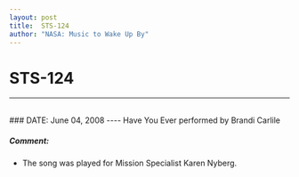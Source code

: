```yaml
---
layout: post
title:  STS-124
author: "NASA: Music to Wake Up By"
---
```


# STS-124
----
<br/>
### DATE: June 04, 2008
----
Have You Ever performed by Brandi Carlile

##### Comment:
* The song was played for Mission Specialist Karen Nyberg.
